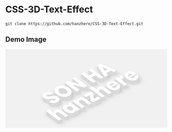 # CSS-3D-Text-Effect

```
git clone https://github.com/hanzhere/CSS-3D-Text-Effect.git
```

## Demo Image
<img src="imgDemo.PNG">
